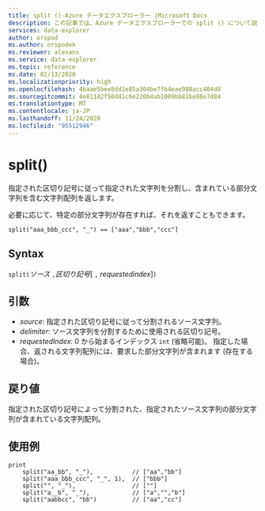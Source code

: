 ```yaml
---
title: split ()-Azure データエクスプローラー |Microsoft Docs
description: この記事では、Azure データエクスプローラーでの split () について説明します。
services: data-explorer
author: orspod
ms.author: orspodek
ms.reviewer: alexans
ms.service: data-explorer
ms.topic: reference
ms.date: 02/13/2020
ms.localizationpriority: high
ms.openlocfilehash: 4baae5bee8dd1e85a304be7fb4eae988acc404d8
ms.sourcegitcommit: 4e811d2f50d41c6e220b4ab1009bb81be08e7d84
ms.translationtype: MT
ms.contentlocale: ja-JP
ms.lasthandoff: 11/24/2020
ms.locfileid: "95512946"
---
```

# <a name="split"></a>split()

指定された区切り記号に従って指定された文字列を分割し、含まれている部分文字列を含む文字列配列を返します。

必要に応じて、特定の部分文字列が存在すれば、それを返すこともできます。

```kusto
split("aaa_bbb_ccc", "_") == ["aaa","bbb","ccc"]
```

## <a name="syntax"></a>Syntax

`split(`*ソース* `,`*区切り記号*[ `,` *requestedindex*]`)`

## <a name="arguments"></a>引数

* *source*: 指定された区切り記号に従って分割されるソース文字列。
* *delimiter*: ソース文字列を分割するために使用される区切り記号。
* *requestedIndex*: 0 から始まるインデックス `int` (省略可能)。 指定した場合、返される文字列配列には、要求した部分文字列が含まれます (存在する場合)。 

## <a name="returns"></a>戻り値

指定された区切り記号によって分割された、指定されたソース文字列の部分文字列が含まれている文字列配列。

## <a name="examples"></a>使用例

```kusto
print
    split("aa_bb", "_"),           // ["aa","bb"]
    split("aaa_bbb_ccc", "_", 1),  // ["bbb"]
    split("", "_"),                // [""]
    split("a__b", "_"),            // ["a","","b"]
    split("aabbcc", "bb")          // ["aa","cc"]
```